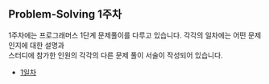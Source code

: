 ## Problem-Solving 1주차

1주차에는 프로그래머스 1단계 문제풀이를 다루고 있습니다. 각각의 일차에는 어떤 문제인지에 대한 설명과  
스터디에 참가한 인원의 각각의 다른 문제 풀이 서술이 작성되어 있습니다.

- <a href="https://github.com/U-REskiling-acadmey/Algorithm/tree/main/Problem-Solving/1%EC%A3%BC%EC%B0%A8/1%EC%9D%BC%EC%B0%A8#%EB%AC%B8%EC%A0%9C%ED%92%80%EC%9D%B4-1%EC%9D%BC%EC%B0%A8-%EA%B3%BC%EC%A0%9C--%EA%B0%80%EC%9E%A5-%EB%A7%8E%EC%9D%B4-%EB%B0%9B%EC%9D%80-%EC%84%A0%EB%AC%BC">1일차</a>